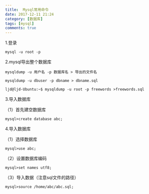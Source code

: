 ```yaml
---
title:  Mysql常用命令
date: 2017-12-11 21:24
category: [数据库]
tags: [mysql]
comments: true
---
```


1.登录

```
mysql -u root -p
```

2.mysql导出整个数据库

```
mysqldump -u 用户名 -p 数据库名 > 导出的文件名

mysqldump -u dbuser -p dbname > dbname.sql

ljd@ljd-Ubuntu:~$ mysqldump -u root -p freewords >freewords.sql
```

3.导入数据库

（1）首先建空数据库

```
mysql>create database abc;
```

4.导入数据库

（1）选择数据库

```
mysql>use abc;
```

（2）设置数据库编码

```
mysql>set names utf8;
```

（3）导入数据（注意sql文件的路径）

```
mysql>source /home/abc/abc.sql;
```
